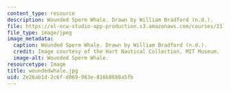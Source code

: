 ```yaml
---
content_type: resource
description: Wounded Sperm Whale. Drawn by William Bradford (n.d.).
file: https://ol-ocw-studio-app-production.s3.amazonaws.com/courses/21l-705-major-authors-melville-and-morrison-fall-2003/2e26ab1d2c6fd069983e816b8688a5fb_woundedwhale.jpg
file_type: image/jpeg
image_metadata:
  caption: Wounded Sperm Whale. Drawn by William Bradford (n.d.).
  credit: Image courtesy of the Hart Nautical Collection, MIT Museum.
  image-alt: Wounded Sperm Whale.
resourcetype: Image
title: woundedwhale.jpg
uid: 2e26ab1d-2c6f-d069-983e-816b8688a5fb
---
```

